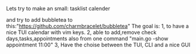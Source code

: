 Lets try to make an small:
tasklist
calender

and try to add bubbletea to this:"https://github.com/charmbracelet/bubbletea"
The goal is:
1, to have a nice TUI calendar with vim keys.
2, able to add,remove check days,tasks,appointments also from one command "main.go -show appointment 11:00"
3, Have the choise between the TUI, CLI and a nice GUI



